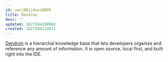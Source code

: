 ```yaml
---
id: uarjBD1jAxoiOBPE
title: Dendron
desc: ''
updated: 1627584180966
created: 1627584122811
---
```


[Dendron]((https://wiki.dendron.so/)) is a hierarchal knowledge base that lets developers organize and reference any amount of information.
It is open source, local first, and built right into the IDE.
